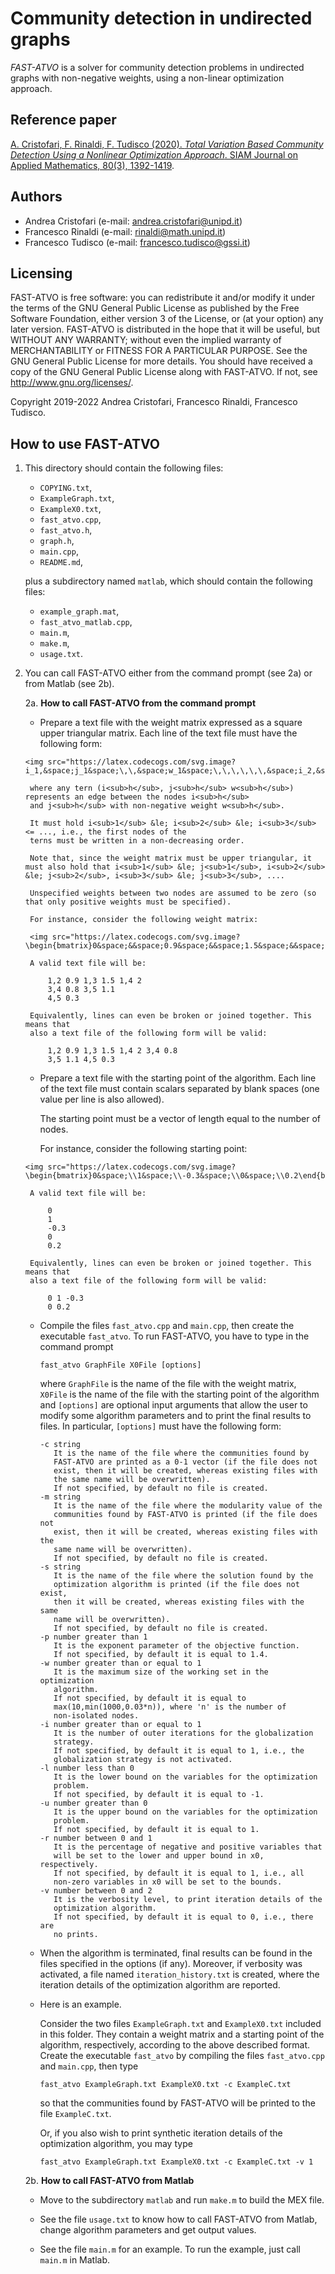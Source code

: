 # Community detection in undirected graphs

*FAST-ATVO* is a solver for community detection problems in undirected graphs
with non-negative weights, using a non-linear optimization approach.

## Reference paper

[A. Cristofari, F. Rinaldi, F. Tudisco (2020). _Total Variation Based
Community Detection Using a Nonlinear Optimization Approach_. SIAM Journal
on Applied Mathematics, 80(3), 1392-1419](https://epubs.siam.org/doi/10.1137/19M1270446).

## Authors

* Andrea Cristofari (e-mail: [andrea.cristofari@unipd.it](mailto:andrea.cristofari@unipd.it))
* Francesco Rinaldi (e-mail: [rinaldi@math.unipd.it](mailto:rinaldi@math.unipd.it))
* Francesco Tudisco (e-mail: [francesco.tudisco@gssi.it](mailto:francesco.tudisco@gssi.it))

## Licensing

FAST-ATVO is free software: you can redistribute it and/or modify
it under the terms of the GNU General Public License as published by
the Free Software Foundation, either version 3 of the License, or
(at your option) any later version.
FAST-ATVO is distributed in the hope that it will be useful,
but WITHOUT ANY WARRANTY; without even the implied warranty of
MERCHANTABILITY or FITNESS FOR A PARTICULAR PURPOSE. See the
GNU General Public License for more details.
You should have received a copy of the GNU General Public License
along with FAST-ATVO. If not, see <http://www.gnu.org/licenses/>.

Copyright 2019-2022 Andrea Cristofari, Francesco Rinaldi, Francesco
Tudisco.

## How to use FAST-ATVO

1. This directory should contain the following files:

    * `COPYING.txt`,
    * `ExampleGraph.txt`,
    * `ExampleX0.txt`,
    * `fast_atvo.cpp`,
    * `fast_atvo.h`,
    * `graph.h`,
    * `main.cpp`,
    * `README.md`,

    plus a subdirectory named `matlab`, which should contain the following
    files:

    * `example_graph.mat`,
    * `fast_atvo_matlab.cpp`,
    * `main.m`,
    * `make.m`,
    * `usage.txt`.

2. You can call FAST-ATVO either from the command prompt (see 2a) or from Matlab (see 2b).

   2a. **How to call FAST-ATVO from the command prompt**

      - Prepare a text file with the weight matrix expressed as a square
        upper triangular matrix. Each line of the text file must have the
        following form:

	   <img src="https://latex.codecogs.com/svg.image?i_1,&space;j_1&space;\,\,&space;w_1&space;\,\,\,\,\,\,&space;i_2,&space;j_2&space;\,\,&space;w_2&space;\,\,\,\,\,\,&space;i_3,&space;j_3&space;\,\,&space;w_3&space;\,\,\,\,\,\,&space;\ldots">

        where any tern (i<sub>h</sub>, j<sub>h</sub> w<sub>h</sub>) represents an edge between the nodes i<sub>h</sub>
        and j<sub>h</sub> with non-negative weight w<sub>h</sub>.

        It must hold i<sub>1</sub> &le; i<sub>2</sub> &le; i<sub>3</sub> <= ..., i.e., the first nodes of the
        terns must be written in a non-decreasing order.

        Note that, since the weight matrix must be upper triangular, it must also hold that i<sub>1</sub> &le; j<sub>1</sub>, i<sub>2</sub> &le; j<sub>2</sub>, i<sub>3</sub> &le; j<sub>3</sub>, ....

        Unspecified weights between two nodes are assumed to be zero (so that only positive weights must be specified).

        For instance, consider the following weight matrix:

        <img src="https://latex.codecogs.com/svg.image?\begin{bmatrix}0&space;&&space;0.9&space;&&space;1.5&space;&&space;2&space;&&space;0&space;\\0.9&space;&&space;0&space;&&space;0&space;&&space;0&space;&&space;0&space;\\1.5&space;&&space;0&space;&&space;0&space;&&space;0.8&space;&&space;1.1&space;\\2&space;&&space;0&space;&&space;0.8&space;&&space;0&space;&&space;0.3&space;\\0&space;&&space;0&space;&&space;1.1&space;&&space;0.3&space;&&space;0\end{bmatrix}">

        A valid text file will be:

            1,2 0.9 1,3 1.5 1,4 2
            3,4 0.8 3,5 1.1
            4,5 0.3

        Equivalently, lines can even be broken or joined together. This means that
        also a text file of the following form will be valid:

            1,2 0.9 1,3 1.5 1,4 2 3,4 0.8
            3,5 1.1 4,5 0.3

      - Prepare a text file with the starting point of the algorithm.
        Each line of the text file must contain scalars separated by blank spaces
        (one value per line is also allowed).

        The starting point must be a vector of length equal to the number of nodes.

        For instance, consider the following starting point:

	   <img src="https://latex.codecogs.com/svg.image?\begin{bmatrix}0&space;\\1&space;\\-0.3&space;\\0&space;\\0.2\end{bmatrix}">

        A valid text file will be:

            0
            1
            -0.3
            0
            0.2

        Equivalently, lines can even be broken or joined together. This means that
        also a text file of the following form will be valid:

            0 1 -0.3
            0 0.2

      - Compile the files `fast_atvo.cpp` and `main.cpp`, then create the
        executable `fast_atvo`. To run FAST-ATVO, you have to type in the
        command prompt

            fast_atvo GraphFile X0File [options]

        where `GraphFile` is the name of the file with the weight matrix,
        `X0File` is the name of the file with the starting point of the
        algorithm and `[options]` are optional input arguments that allow
        the user to modify some algorithm parameters and to print the
        final results to files.
        In particular, `[options]` must have the following form:

            -c string
               It is the name of the file where the communities found by
               FAST-ATVO are printed as a 0-1 vector (if the file does not
               exist, then it will be created, whereas existing files with
               the same name will be overwritten).
               If not specified, by default no file is created.
            -m string
               It is the name of the file where the modularity value of the
               communities found by FAST-ATVO is printed (if the file does not
               exist, then it will be created, whereas existing files with the
               same name will be overwritten).
               If not specified, by default no file is created.
            -s string
               It is the name of the file where the solution found by the
               optimization algorithm is printed (if the file does not exist,
               then it will be created, whereas existing files with the same
               name will be overwritten).
               If not specified, by default no file is created.
            -p number greater than 1
               It is the exponent parameter of the objective function.
               If not specified, by default it is equal to 1.4.
            -w number greater than or equal to 1
               It is the maximum size of the working set in the optimization
               algorithm.
               If not specified, by default it is equal to
               max(10,min(1000,0.03*n)), where 'n' is the number of
               non-isolated nodes.
            -i number greater than or equal to 1
               It is the number of outer iterations for the globalization
               strategy.
               If not specified, by default it is equal to 1, i.e., the
               globalization strategy is not activated.
            -l number less than 0
               It is the lower bound on the variables for the optimization
               problem.
               If not specified, by default it is equal to -1.
            -u number greater than 0
               It is the upper bound on the variables for the optimization
               problem.
               If not specified, by default it is equal to 1.
            -r number between 0 and 1
               It is the percentage of negative and positive variables that
               will be set to the lower and upper bound in x0, respectively.
               If not specified, by default it is equal to 1, i.e., all
               non-zero variables in x0 will be set to the bounds.
            -v number between 0 and 2
               It is the verbosity level, to print iteration details of the
               optimization algorithm.
               If not specified, by default it is equal to 0, i.e., there are
               no prints.

      - When the algorithm is terminated, final results can be found in the
        files specified in the options (if any). Moreover, if verbosity was
        activated, a file named `iteration_history.txt` is created, where
        the iteration details of the optimization algorithm are reported.

      - Here is an example.

        Consider the two files `ExampleGraph.txt` and `ExampleX0.txt`
        included in this folder. They contain a weight matrix and a starting point
        of the algorithm, respectively, according to the above described format.
        Create the executable `fast_atvo` by compiling the files `fast_atvo.cpp` and `main.cpp`,
        then type

            fast_atvo ExampleGraph.txt ExampleX0.txt -c ExampleC.txt

        so that the communities found by FAST-ATVO will be printed to the
        file `ExampleC.txt`.

        Or, if you also wish to print synthetic iteration details of the
        optimization algorithm, you may type

            fast_atvo ExampleGraph.txt ExampleX0.txt -c ExampleC.txt -v 1 

   2b. **How to call FAST-ATVO from Matlab**

      - Move to the subdirectory `matlab` and run `make.m` to build the MEX file.

      - See the file `usage.txt` to know how to call FAST-ATVO from Matlab, change algorithm parameters and get output values.

      - See the file `main.m` for an example. To run the example, just call `main.m` in Matlab.